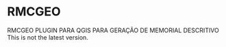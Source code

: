 # RMCGEO
RMCGEO PLUGIN PARA QGIS PARA GERAÇÃO DE MEMORIAL DESCRITIVO 
This is not the latest version.
